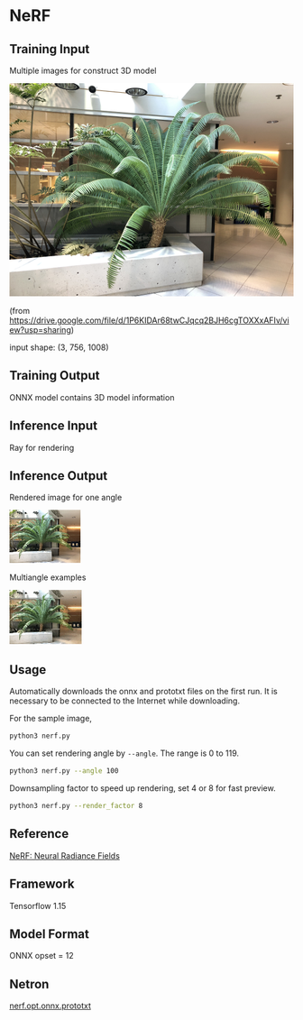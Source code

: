 # NeRF

## Training Input

Multiple images for construct 3D model

![Input](./sample.png)

(from https://drive.google.com/file/d/1P6KIDAr68twCJqcq2BJH6cgTOXXxAFIv/view?usp=sharing)

input shape: (3, 756, 1008)

## Training Output

ONNX model contains 3D model information

## Inference Input

Ray for rendering

## Inference Output

Rendered image for one angle

![Output](./output.png)

Multiangle examples

![Output](./sample.gif)

## Usage
Automatically downloads the onnx and prototxt files on the first run.
It is necessary to be connected to the Internet while downloading.

For the sample image,
``` bash
python3 nerf.py 
```

You can set rendering angle by `--angle`. The range is 0 to 119.

``` bash
python3 nerf.py --angle 100
```

Downsampling factor to speed up rendering, set 4 or 8 for fast preview.

``` bash
python3 nerf.py --render_factor 8
```


## Reference
[NeRF: Neural Radiance Fields](https://github.com/bmild/nerf)

## Framework
Tensorflow 1.15

## Model Format
ONNX opset = 12

## Netron

[nerf.opt.onnx.prototxt](https://netron.app/?url=https://storage.googleapis.com/ailia-models/nerf/nerf.opt.onnx.prototxt)
